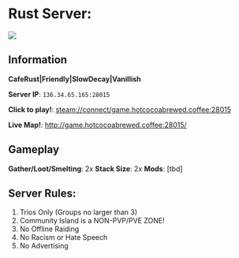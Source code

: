 # **Rust Server**: 

[![](https://media.discordapp.net/attachments/700443584284852304/700445542274039858/Image20URL21.png?width=400&height=225)](https://cdn.discordapp.com/attachments/700443584284852304/700445542274039858/Image20URL21.png)

## **Information**

**CafeRust|Friendly|SlowDecay|Vanillish** 

**Server IP**: `136.34.65.165:28015` 

**Click to play!**: <steam://connect/game.hotcocoabrewed.coffee:28015> 

**Live Map!**: <http://game.hotcocoabrewed.coffee:28015/> 

## **Gameplay** 
**Gather/Loot/Smelting**: 2x 
**Stack Size**: 2x 
**Mods**: [tbd] 

## Server Rules: 
1. Trios Only (Groups no larger than 3) 
2. Community Island is a NON-PVP/PVE ZONE! 
3. No Offline Raiding 
4. No Racism or Hate Speech 
5. No Advertising
